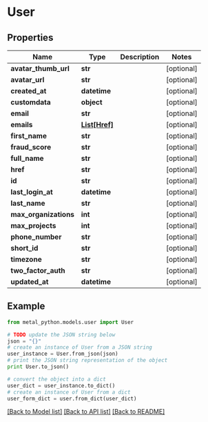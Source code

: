 # User


## Properties
Name | Type | Description | Notes
------------ | ------------- | ------------- | -------------
**avatar_thumb_url** | **str** |  | [optional] 
**avatar_url** | **str** |  | [optional] 
**created_at** | **datetime** |  | [optional] 
**customdata** | **object** |  | [optional] 
**email** | **str** |  | [optional] 
**emails** | [**List[Href]**](Href.md) |  | [optional] 
**first_name** | **str** |  | [optional] 
**fraud_score** | **str** |  | [optional] 
**full_name** | **str** |  | [optional] 
**href** | **str** |  | [optional] 
**id** | **str** |  | [optional] 
**last_login_at** | **datetime** |  | [optional] 
**last_name** | **str** |  | [optional] 
**max_organizations** | **int** |  | [optional] 
**max_projects** | **int** |  | [optional] 
**phone_number** | **str** |  | [optional] 
**short_id** | **str** |  | [optional] 
**timezone** | **str** |  | [optional] 
**two_factor_auth** | **str** |  | [optional] 
**updated_at** | **datetime** |  | [optional] 

## Example

```python
from metal_python.models.user import User

# TODO update the JSON string below
json = "{}"
# create an instance of User from a JSON string
user_instance = User.from_json(json)
# print the JSON string representation of the object
print User.to_json()

# convert the object into a dict
user_dict = user_instance.to_dict()
# create an instance of User from a dict
user_form_dict = user.from_dict(user_dict)
```
[[Back to Model list]](../README.md#documentation-for-models) [[Back to API list]](../README.md#documentation-for-api-endpoints) [[Back to README]](../README.md)


